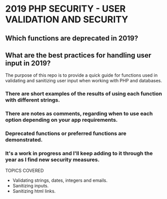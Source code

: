# 2019 PHP SECURITY - USER VALIDATION AND SECURITY
## Which functions are deprecated in 2019?
## What are the best practices for handling user input in 2019?

The purpose of this repo is to provide a quick guide for functions used in validating and sanitizing user input when working with PHP and databases.

### There are short examples of the results of using each function with different strings.
### There are notes as comments, regarding when to use each option depending on your app requirements.
### Deprecated functions or preferred functions are demonstrated.
### It's a work in progress and I'll keep adding to it through the year as I find new security measures.


TOPICS COVERED
* Validating strings, dates, integers and emails.
* Sanitizing inputs.
* Sanitizing html links.





